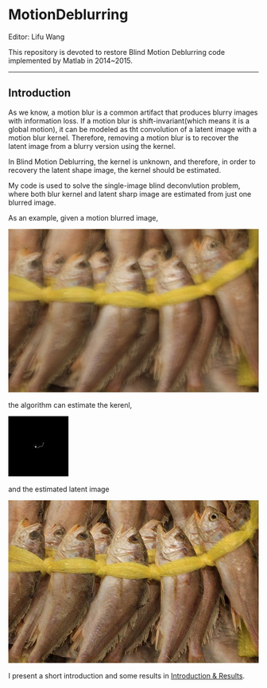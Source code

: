 # MotionDeblurring

Editor: Lifu Wang

This repository is devoted to restore Blind Motion Deblurring code implemented by Matlab in 2014~2015.

---

## Introduction
As we know, a motion blur is a common artifact that produces blurry images with information loss. If a motion blur is shift-invariant(which means it is a global motion), it can be modeled as tht convolution of a latent image with a motion blur kernel. Therefore, removing a motion blur is to recover the latent image from a blurry version using the kernel.

In Blind Motion Deblurring, the kernel is unknown, and therefore, in order to recovery the latent shape image, the kernel should be estimated.

My code is used to solve the single-image blind deconvlution problem, where both blur kernel and latent sharp image are estimated from just one blurred image.

As an example, given a motion blurred image,

![blurred](./FastMotionDeblurring/test_images/fishes.jpg)

the algorithm can estimate the kerenl,

![kernel](./FastMotionDeblurring/results/Kernel_fishes.jpg)

and the estimated latent image

![deblurred](./FastMotionDeblurring/results/deblur_fishes.jpg)


I present a short introduction and some results in [Introduction & Results](./FastMotionDeblurring/Introduction.pdf).
